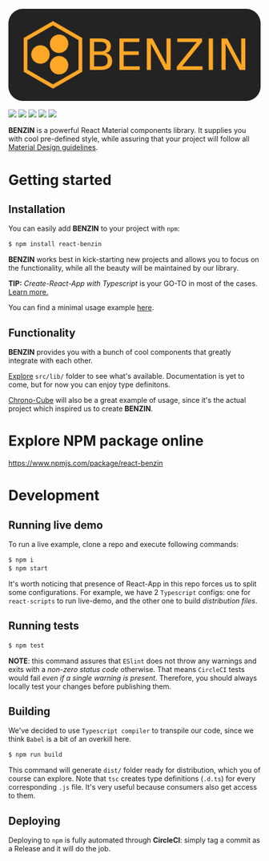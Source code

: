<p align="center"> <img src="src/assets/logo.png" /> </p>

[![](https://img.shields.io/github/v/release/eug-vs/react-benzin)](https://github.com/eug-vs/react-benzin/releases)
[![](https://img.shields.io/circleci/build/github/eug-vs/react-benzin)](https://github.com/eug-vs/react-benzin/commits/develop)
[![](https://img.shields.io/david/eug-vs/react-benzin)](https://github.com/eug-vs/react-benzin/network/dependencies)
[![](https://img.shields.io/github/languages/code-size/eug-vs/react-benzin)](https://github.com/eug-vs/react-benzin/releases)
[![](https://img.shields.io/npm/l/react-benzin)](https://github.com/eug-vs/react-benzin/blob/develop/LICENSE.md)

**BENZIN** is a powerful React Material components library. It supplies you with cool pre-defined style, while assuring that your project will follow all [Material Design guidelines](https://material.io/).


# Getting started
## Installation
You can easily add **BENZIN** to your project with `npm`:
```bash
$ npm install react-benzin
```
**BENZIN** works best in kick-starting new projects and allows you to focus on the functionality, while all the beauty will be maintained by our library.

**TIP:** *Create-React-App with Typescript* is your GO-TO in most of the cases. [Learn more.](https://create-react-app.dev/docs/adding-typescript/)

You can find a minimal usage example [here](src/index.tsx).

## Functionality
**BENZIN** provides you with a bunch of cool components that greatly integrate with each other. 

[Explore](src/lib) `src/lib/` folder to see what's available. Documentation is yet to come, but for now you can enjoy type definitons.

[Chrono-Cube](https://github.com/eug-vs/chrono-cube/) will also be a great example of usage, since it's the actual project which inspired us to create **BENZIN**.
 
 
# Explore NPM package online
https://www.npmjs.com/package/react-benzin 


# Development
## Running live demo
To run a live example, clone a repo and execute following commands:
```bash
$ npm i
$ npm start
```
It's worth noticing that presence of React-App in this repo forces us to split some configurations. For example, we have 2 `Typescript` configs: one for `react-scripts` to run live-demo, and the other one to build *distribution files*.

## Running tests
```bash
$ npm test
```
**NOTE**: this command assures that `ESlint` does not throw any warnings and exits with a *non-zero status code* otherwise. That means `CircleCI` tests would fail *even if a single warning is present*. Therefore, you should always locally test your changes before publishing them.

## Building
We've decided to use `Typescript compiler` to transpile our code, since we think `Babel` is a bit of an overkill here.
```bash
$ npm run build
``` 
This command will generate `dist/` folder ready for distribution, which you of course can explore. Note that `tsc` creates type definitions (`.d.ts`) for every corresponding `.js` file. It's very useful because consumers also get access to them.

## Deploying
Deploying to `npm` is fully automated through **CircleCI**: simply tag a commit as a Release and it will do the job.
